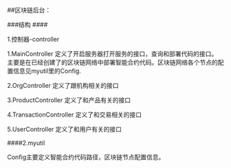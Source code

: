 ##区块链后台：

###结构 ####

1.控制器-controller

1.MainController 定义了开启服务器打开服务的接口，查询和部署代码的接口。 主要是在已经创建了的区块链网络中部署智能合约代码。区块链网络各个节点的配置信息见myutil里的Config.

2.OrgController 定义了跟机构相关的接口

3.ProductController 定义了和产品有关的接口

4.TransactionController 定义了和交易相关的接口

5.UserController 定义了和用户有关的接口

####2.myutil

Config主要定义智能合约代码路径，区块链节点配置信息。

